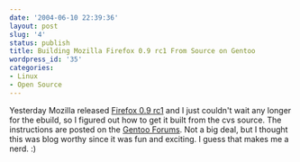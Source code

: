 ```yaml
---
date: '2004-06-10 22:39:36'
layout: post
slug: '4'
status: publish
title: Building Mozilla Firefox 0.9 rc1 From Source on Gentoo
wordpress_id: '35'
categories:
- Linux
- Open Source
---
```


Yesterday Mozilla released [Firefox 0.9 rc1](http://ftp.mozilla.org/pub/mozilla.org/firefox/releases/0.9rc) and I just couldn't wait any longer for the ebuild, so I figured out how to get it built from the cvs source.  The instructions are posted on the [Gentoo Forums](http://forums.gentoo.org/viewtopic.php?t=183733).  Not a big deal, but I thought this was blog worthy since it was fun and exciting.  I guess that makes me a nerd.  :)
